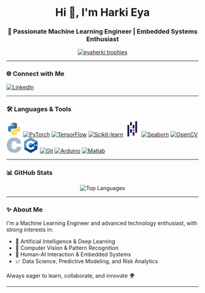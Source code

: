 <h1 align="center">Hi 👋, I'm Harki Eya</h1>
<h3 align="center">🚀 Passionate Machine Learning Engineer | Embedded Systems Enthusiast</h3>

<p align="center">
  <a href="https://github.com/eyaherki">
    <img src="https://github-profile-trophy.vercel.app/?username=eyaherki&theme=onedark&margin-w=15&no-frame=true" alt="eyaherki trophies" />
  </a>
</p>

---

### 🌐 Connect with Me
<p align="left">
  <a href="https://www.linkedin.com/in/eya-herki/" target="_blank">
    <img src="https://raw.githubusercontent.com/rahuldkjain/github-profile-readme-generator/master/src/images/icons/Social/linked-in-alt.svg" alt="LinkedIn" width="30" />
  </a>
  
</p>

---

### 🛠️ Languages & Tools

<p align="left">
  <a href="https://www.python.org" target="_blank"><img src="https://raw.githubusercontent.com/devicons/devicon/master/icons/python/python-original.svg" width="40" alt="Python"/></a>
  <a href="https://pytorch.org/" target="_blank"><img src="https://www.vectorlogo.zone/logos/pytorch/pytorch-icon.svg" width="40" alt="PyTorch"/></a>
  <a href="https://www.tensorflow.org" target="_blank"><img src="https://www.vectorlogo.zone/logos/tensorflow/tensorflow-icon.svg" width="40" alt="TensorFlow"/></a>
  <a href="https://scikit-learn.org/" target="_blank"><img src="https://upload.wikimedia.org/wikipedia/commons/0/05/Scikit_learn_logo_small.svg" width="40" alt="Scikit-learn"/></a>
  <a href="https://pandas.pydata.org/" target="_blank"><img src="https://raw.githubusercontent.com/devicons/devicon/master/icons/pandas/pandas-original.svg" width="40" alt="Pandas"/></a>
  <a href="https://seaborn.pydata.org/" target="_blank"><img src="https://seaborn.pydata.org/_images/logo-mark-lightbg.svg" width="40" alt="Seaborn"/></a>
  <a href="https://opencv.org/" target="_blank"><img src="https://www.vectorlogo.zone/logos/opencv/opencv-icon.svg" width="40" alt="OpenCV"/></a>
  <a href="https://www.cprogramming.com/" target="_blank"><img src="https://raw.githubusercontent.com/devicons/devicon/master/icons/c/c-original.svg" width="40" alt="C"/></a>
  <a href="https://www.w3schools.com/cpp/" target="_blank"><img src="https://raw.githubusercontent.com/devicons/devicon/master/icons/cplusplus/cplusplus-original.svg" width="40" alt="C++"/></a>
  <a href="https://git-scm.com/" target="_blank"><img src="https://www.vectorlogo.zone/logos/git-scm/git-scm-icon.svg" width="40" alt="Git"/></a>
  <a href="https://www.arduino.cc/" target="_blank"><img src="https://cdn.worldvectorlogo.com/logos/arduino-1.svg" width="40" alt="Arduino"/></a>
  <a href="https://www.mathworks.com/" target="_blank"><img src="https://upload.wikimedia.org/wikipedia/commons/2/21/Matlab_Logo.png" width="40" alt="Matlab"/></a>

</p>

---

### 📊 GitHub Stats

<p align="center">
  <img src="https://github-readme-stats.vercel.app/api/top-langs?username=eyaherki&show_icons=true&locale=en&layout=compact&theme=tokyonight" alt="Top Languages" />
</p>

---

### ✨ About Me

I'm a Machine Learning Engineer and advanced technology enthusiast, with strong interests in:

- 🤖 Artificial Intelligence & Deep Learning  
- 🎯 Computer Vision & Pattern Recognition  
- 🧠 Human-AI Interaction & Embedded Systems  
- 📈 Data Science, Predictive Modeling, and Risk Analytics  

Always eager to learn, collaborate, and innovate 🌍

---

